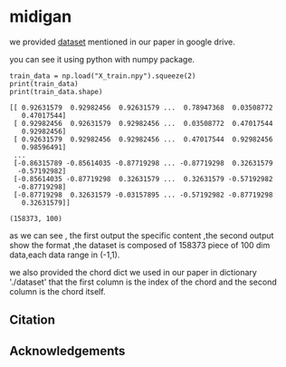# midigan
we provided [dataset](https://drive.google.com/file/d/1Oo4e2WgLg2s6xL97jp61GQfPAxR2ElmC/view?usp=sharing)  mentioned in our paper in google drive.

you can see it using python with numpy package.

```
train_data = np.load("X_train.npy").squeeze(2)
print(train_data)
print(train_data.shape)
```

```
[[ 0.92631579  0.92982456  0.92631579 ...  0.78947368  0.03508772
   0.47017544]
 [ 0.92982456  0.92631579  0.92982456 ...  0.03508772  0.47017544
   0.92982456]
 [ 0.92631579  0.92982456  0.92982456 ...  0.47017544  0.92982456
   0.98596491]
 ...
 [-0.86315789 -0.85614035 -0.87719298 ... -0.87719298  0.32631579
  -0.57192982]
 [-0.85614035 -0.87719298  0.32631579 ...  0.32631579 -0.57192982
  -0.87719298]
 [-0.87719298  0.32631579 -0.03157895 ... -0.57192982 -0.87719298
   0.32631579]]
```



```
(158373, 100)
```

as we can see , the first output the specific content ,the second output show the  format ,the dataset is composed of 158373 piece of 100 dim data,each data range in (-1,1).



we also provided the chord dict we used in our paper in dictionary './dataset'  that the first column is the index of the chord and the second column is the chord itself.

## Citation

## Acknowledgements

